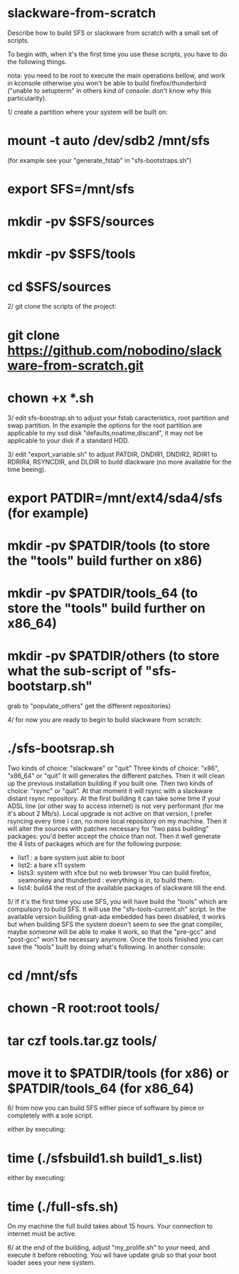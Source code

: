 # slackware-from-scratch
Describe how to build SFS or slackware from scratch with a small set of scripts.

To begin with, when it's the first time you use these scripts, you have to do 
the following things.

nota: you need to be root to execute the main operations bellow, and work in 
kconsole otherwise you won't be able to build firefox/thunderbird ("unable to
setupterm" in others kind of console: don't know why this particularity).

1/ create a partition where your system will be built on:

# mount -t auto /dev/sdb2 /mnt/sfs 
(for example see your "generate_fstab" in "sfs-bootstraps.sh")
# export SFS=/mnt/sfs
# mkdir -pv $SFS/sources
# mkdir -pv $SFS/tools
# cd $SFS/sources

2/ git clone the scripts of the project:

# git clone https://github.com/nobodino/slackware-from-scratch.git
# chown +x *.sh

3/ edit sfs-boostrap.sh to adjust your fstab caracteristics, root partition
and swap partition. In the example the options for the root partition are 
applicable to my ssd disk "defaults,noatime,discard", it may not be applicable
to your disk if a standard HDD.

3/ edit "export_variable.sh" to adjust PATDIR, DNDIR1, DNDIR2, RDIR1 to RDRIR4, 
RSYNCDIR, and DLDIR to build dlackware (no more available for the time beeing).

# export PATDIR=/mnt/ext4/sda4/sfs (for example)
# mkdir -pv $PATDIR/tools (to store the "tools" build further on x86)
# mkdir -pv $PATDIR/tools_64  (to store the "tools" build further on x86_64)
# mkdir -pv $PATDIR/others  (to store what the sub-script of "sfs-bootstarp.sh"
grab to "populate_others" get the different repositories)

4/ for now you are ready to begin to build slackware from scratch:

# ./sfs-bootsrap.sh

Two kinds of choice: "slackware" or "quit"
Three kinds of choice: "x86", "x86_64" or "quit"
It will generates the different patches.
Then it will clean up the previous installation building if you built one.
Then two kinds of choice: "rsync" or "quit". At that moment it will rsync with a 
slackware distant rsync repository. At the first building it can take some time
if your ADSL line (or other way to access internet) is not very performant (for
me it's about 2 Mb/s).
Local upgrade is not active on that version, I prefer rsyncing every time I can,
no more local repository on my machine.
Then it will alter the sources with patches necessary for "two pass building" 
packages: you'd better accept the choice than not.
Then it well generate the 4 lists of packages which are for the following
purpose:
- list1 : a bare system just able to boot
- list2: a bare x11 system
- lists3: system with xfce  but no web browser You can build firefox,
seamonkey and thunderbird : everything is in, to build them.
- list4: build4 the rest of the available packages of slackware till the end.

5/ If it's the first time you use SFS, you will have build the "tools" which are
compulsory to build SFS. It will use the "sfs-tools-current.sh" script.
In the available version building gnat-ada embedded has been disabled, it 
works but when building SFS the system doesn't seem to see the gnat compiler, 
maybe someone will be able to make it work, so that the "pre-gcc" and "post-gcc"
won't be necessary anymore.
Once the tools finished you can save the "tools" built by doing what's following.
In another console:
# cd /mnt/sfs
# chown -R root:root tools/
# tar czf tools.tar.gz tools/
# move it to $PATDIR/tools (for x86)  or $PATDIR/tools_64 (for x86_64)

6/ from now you can build SFS either piece of software by piece or completely 
with a sole script.

either by executing:
# time (./sfsbuild1.sh build1_s.list)
either by executing:
# time (./full-sfs.sh)

On my machine the full build takes about 15 hours.
Your connection to internet must be active.

6/ at the end of the building, adjust "my_prolife.sh" to your need, and 
execute it before rebooting. You wil have update grub so that your boot loader
sees your new system.




